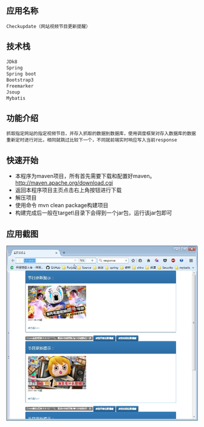 ## 应用名称
	Checkupdate（网站视频节目更新提醒）

## 技术栈	
	JDk8
	Spring
	Spring boot
	Bootstrap3
	Freemarker
	Jsoup
	Mybatis
	
## 功能介绍
	抓取指定网站的指定视频节目，并存入抓取的数据到数据库，使用调度框架对存入数据库的数据重新定时进行对比，相同就跳过比较下一个，不同就前端实时响应写入当前response

## 快速开始
* 本程序为maven项目，所有首先需要下载和配置好maven。http://maven.apache.org/download.cgi
* 返回本程序项目主页点击右上角按钮进行下载
* 解压项目
* 使用命令 mvn clean package构建项目
* 构建完成后一般在target\目录下会得到一个jar包，运行该jar包即可

## 应用截图
![图1](screenshot/001.jpg)
